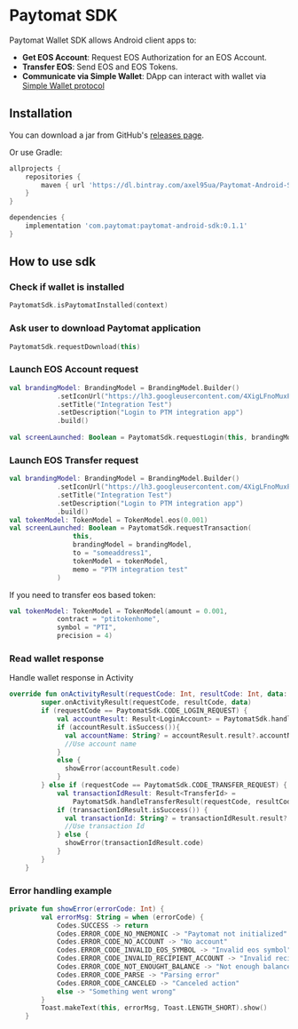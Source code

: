 Paytomat SDK   
==============
Paytomat Wallet SDK allows Android client apps to:

- **Get EOS Account**: Request EOS Authorization for an EOS Account.
- **Transfer EOS**: Send EOS and EOS Tokens.
- **Communicate via Simple Wallet**: DApp can interact with wallet via [Simple Wallet protocol](https://github.com/southex/SimpleWallet/blob/master/README_en.md)
 
## Installation
You can download a jar from GitHub's [releases page](https://github.com/paytomat/Paytomat-Android-SDK/releases).

Or use Gradle:
```groovy
allprojects {
    repositories {
        maven { url 'https://dl.bintray.com/axel95ua/Paytomat-Android-SDK' }
    }
}

dependencies {
    implementation 'com.paytomat:paytomat-android-sdk:0.1.1'
}
```

## How to use sdk

### Check if wallet is installed
```kotlin
PaytomatSdk.isPaytomatInstalled(context)
```

### Ask user to download Paytomat application
```kotlin
PaytomatSdk.requestDownload(this)
```

### Launch EOS Account request
```kotlin
val brandingModel: BrandingModel = BrandingModel.Builder()
            .setIconUrl("https://lh3.googleusercontent.com/4XigLFnoMuxPShHKPUdehtqBdKRe48nbYbFtpIroMUZZqcF-Bt1-UqpEL9ioOSc1-lfC=s360")
            .setTitle("Integration Test")
            .setDescription("Login to PTM integration app")
            .build()
            
val screenLaunched: Boolean = PaytomatSdk.requestLogin(this, brandingModel)
```

### Launch EOS Transfer request
```kotlin
val brandingModel: BrandingModel = BrandingModel.Builder()
            .setIconUrl("https://lh3.googleusercontent.com/4XigLFnoMuxPShHKPUdehtqBdKRe48nbYbFtpIroMUZZqcF-Bt1-UqpEL9ioOSc1-lfC=s360")
            .setTitle("Integration Test")
            .setDescription("Login to PTM integration app")
            .build()
val tokenModel: TokenModel = TokenModel.eos(0.001)
val screenLaunched: Boolean = PaytomatSdk.requestTransaction(
                this,
                brandingModel = brandingModel,
                to = "someaddress1",
                tokenModel = tokenModel,
                memo = "PTM integration test"
            )
```
If you need to transfer eos based token:
```kotlin
val tokenModel: TokenModel = TokenModel(amount = 0.001,
            contract = "ptitokenhome",
            symbol = "PTI",
            precision = 4)
```
### Read wallet response 
Handle wallet response in Activity
```kotlin
override fun onActivityResult(requestCode: Int, resultCode: Int, data: Intent?) {
        super.onActivityResult(requestCode, resultCode, data)
        if (requestCode == PaytomatSdk.CODE_LOGIN_REQUEST) {
            val accountResult: Result<LoginAccount> = PaytomatSdk.handleLoginResult(requestCode, resultCode, data)
            if (accountResult.isSuccess()){
              val accountName: String? = accountResult.result?.accountName
              //Use account name
            }
            else {
              showError(accountResult.code)
            }
        } else if (requestCode == PaytomatSdk.CODE_TRANSFER_REQUEST) {
            val transactionIdResult: Result<TransferId> =
                PaytomatSdk.handleTransferResult(requestCode, resultCode, data)
            if (transactionIdResult.isSuccess()) {
              val transactionId: String? = transactionIdResult.result?.transactionId
              //Use transaction Id
            } else {
              showError(transactionIdResult.code)
            }
        }
    }
```
### Error handling example
```kotlin
private fun showError(errorCode: Int) {
        val errorMsg: String = when (errorCode) {
            Codes.SUCCESS -> return
            Codes.ERROR_CODE_NO_MNEMONIC -> "Paytomat not initialized"
            Codes.ERROR_CODE_NO_ACCOUNT -> "No account"
            Codes.ERROR_CODE_INVALID_EOS_SYMBOL -> "Invalid eos symbol"
            Codes.ERROR_CODE_INVALID_RECIPIENT_ACCOUNT -> "Invalid recipient address"
            Codes.ERROR_CODE_NOT_ENOUGHT_BALANCE -> "Not enough balance"
            Codes.ERROR_CODE_PARSE -> "Parsing error"
            Codes.ERROR_CODE_CANCELED -> "Canceled action"
            else -> "Something went wrong"
        }
        Toast.makeText(this, errorMsg, Toast.LENGTH_SHORT).show()
    }
```
